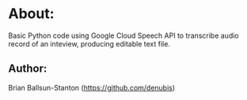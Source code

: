 # About:
Basic Python code using Google Cloud Speech API to transcribe audio record of an inteview, producing editable text file.

## Author:
Brian Ballsun-Stanton (https://github.com/denubis)


